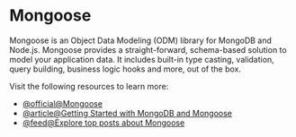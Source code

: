 # Mongoose

Mongoose is an Object Data Modeling (ODM) library for MongoDB and Node.js. Mongoose provides a straight-forward, schema-based solution to model your application data. It includes built-in type casting, validation, query building, business logic hooks and more, out of the box.

Visit the following resources to learn more:

- [@official@Mongoose](https://mongoosejs.com)
- [@article@Getting Started with MongoDB and Mongoose](https://www.mongodb.com/developer/languages/javascript/getting-started-with-mongodb-and-mongoose/)
- [@feed@Explore top posts about Mongoose](https://app.daily.dev/tags/mongoose?ref=roadmapsh)
